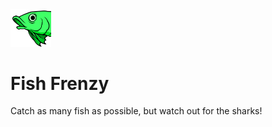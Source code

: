 <img src="Images/Logo.png" width="65"/> 

# Fish Frenzy
Catch as many fish as possible, but watch out for the sharks!
